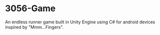 # 3056-Game
An endless runner game built in Unity Engine using C# for android devices inspired by "Mmm...Fingers".
